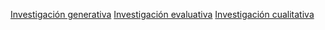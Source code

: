 [Investigación generativa](../../diseo-de-experiencia/investigacin/tipos-de-investigacin/investigacin-generativa.md)
[Investigación evaluativa](../../diseo-de-experiencia/investigacin/tipos-de-investigacin/investigacin-evaluativa.md)
[Investigación cualitativa](../../diseo-de-experiencia/investigacin/tipos-de-investigacin/investigacin-cualitativa.md)